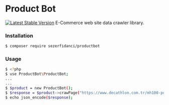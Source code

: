 # Product Bot

[![Latest Stable Version](https://poser.pugx.org/barryvdh/laravel-debugbar/version.png)](https://packagist.org/packages/sezerfidanci/productbot)
E-Commerce web site data crawler library.

### Installation
```sh
$ composer require sezerfidanci/productbot
```
### Usage
```sh
$ <?php
$ use ProductBot\ProductBot;
...
...
$ $product = new ProductBot();
$ $response = $product->crawPage("https://www.decathlon.com.tr/mh100-polar-id_8492976.html");
$ echo json_encode($response);
```

